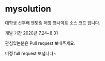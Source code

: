 # mysolution
대학생 선후배 멘토링 매칭 웹사이트 소스 코드 입니다.

개발 기간 2020년 7.24~8.31 

관심있는분은 Pull request 보내주세요.

미정 full request 보냅니다~

